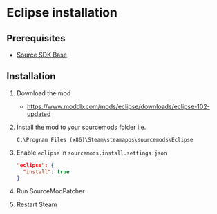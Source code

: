 # Eclipse installation

## Prerequisites

- [Source SDK Base](../../../game-installation/game-installation/source-sdk-base.md)

## Installation

1. Download the mod

   - <https://www.moddb.com/mods/eclipse/downloads/eclipse-102-updated>

2. Install the mod to your sourcemods folder i.e.

   ```text
   C:\Program Files (x86)\Steam\steamapps\sourcemods\Eclipse
   ```

3. Enable `eclipse` in `sourcemods.install.settings.json`

   ```json
   "eclipse": {
     "install": true
   }
   ```

4. Run SourceModPatcher
5. Restart Steam
